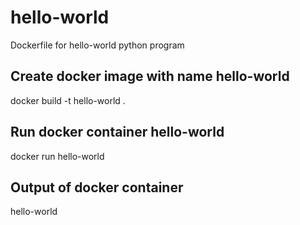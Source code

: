 # hello-world
Dockerfile for hello-world python program

Create docker image with name hello-world
-----------------------------------------
docker build -t hello-world .

Run docker container hello-world
--------------------------------
docker run hello-world

Output of docker container
--------------------------
hello-world

